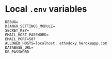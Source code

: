 # Local `.env` variables

```.env
DEBUG=
DJANGO_SETTINGS_MODULE=
SECRET_KEY=
EMAIL_HOST_PASSWORD=
EMAIL_PORT=587
ALLOWED_HOSTS=localhost, ethodoxy.herokuapp.com
DATABASE_URL=
DB_PASSWORD
```
